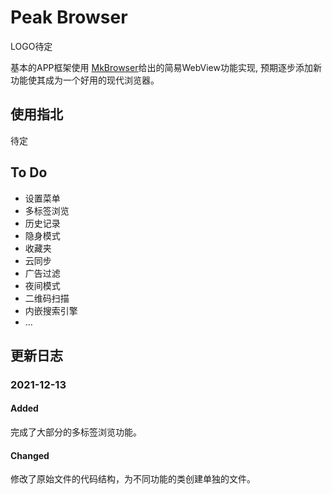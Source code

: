 # Peak Browser

LOGO待定

基本的APP框架使用 [MkBrowser](https://github.com/mengkunsoft/MkBrowser)给出的简易WebView功能实现, 预期逐步添加新功能使其成为一个好用的现代浏览器。

## 使用指北

待定

## To Do
- 设置菜单
- 多标签浏览
- 历史记录
- 隐身模式
- 收藏夹
- 云同步
- 广告过滤
- 夜间模式
- 二维码扫描
- 内嵌搜索引擎
- ...


## 更新日志
### 2021-12-13
#### Added
 
完成了大部分的多标签浏览功能。

#### Changed

修改了原始文件的代码结构，为不同功能的类创建单独的文件。


